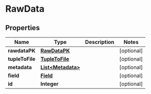 # RawData

## Properties
Name | Type | Description | Notes
------------ | ------------- | ------------- | -------------
**rawdataPK** | [**RawDataPK**](RawDataPK.md) |  |  [optional]
**tupleToFile** | [**TupleToFile**](TupleToFile.md) |  |  [optional]
**metadata** | [**List&lt;Metadata&gt;**](Metadata.md) |  |  [optional]
**field** | [**Field**](Field.md) |  |  [optional]
**id** | **Integer** |  |  [optional]

